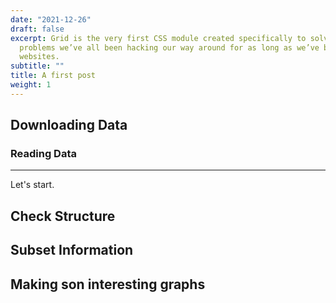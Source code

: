```yaml
---
date: "2021-12-26"
draft: false
excerpt: Grid is the very first CSS module created specifically to solve the layout
  problems we’ve all been hacking our way around for as long as we’ve been making
  websites.
subtitle: ""
title: A first post
weight: 1
---
```



## Downloading Data

### Reading Data

---

Let's start.

## Check Structure

## Subset Information

## Making son interesting graphs